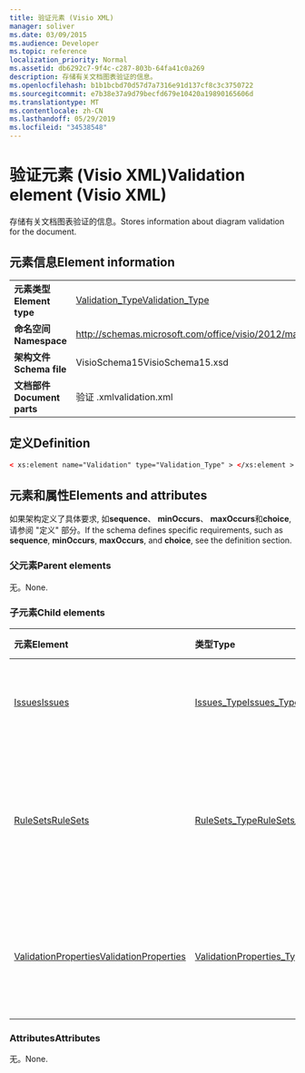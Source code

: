 ```yaml
---
title: 验证元素 (Visio XML)
manager: soliver
ms.date: 03/09/2015
ms.audience: Developer
ms.topic: reference
localization_priority: Normal
ms.assetid: db6292c7-9f4c-c287-803b-64fa41c0a269
description: 存储有关文档图表验证的信息。
ms.openlocfilehash: b1b1bcbd70d57d7a7316e91d137cf8c3c3750722
ms.sourcegitcommit: e7b38e37a9d79becfd679e10420a19890165606d
ms.translationtype: MT
ms.contentlocale: zh-CN
ms.lasthandoff: 05/29/2019
ms.locfileid: "34538548"
---
```

# <a name="validation-element-visio-xml"></a><span data-ttu-id="c4186-103">验证元素 (Visio XML)</span><span class="sxs-lookup"><span data-stu-id="c4186-103">Validation element (Visio XML)</span></span>

<span data-ttu-id="c4186-104">存储有关文档图表验证的信息。</span><span class="sxs-lookup"><span data-stu-id="c4186-104">Stores information about diagram validation for the document.</span></span>
  
## <a name="element-information"></a><span data-ttu-id="c4186-105">元素信息</span><span class="sxs-lookup"><span data-stu-id="c4186-105">Element information</span></span>

|||
|:-----|:-----|
|<span data-ttu-id="c4186-106">**元素类型**</span><span class="sxs-lookup"><span data-stu-id="c4186-106">**Element type**</span></span> <br/> |[<span data-ttu-id="c4186-107">Validation_Type</span><span class="sxs-lookup"><span data-stu-id="c4186-107">Validation_Type</span></span>](validation_type-complextypevisio-xml.md) <br/> |
|<span data-ttu-id="c4186-108">**命名空间**</span><span class="sxs-lookup"><span data-stu-id="c4186-108">**Namespace**</span></span> <br/> |http://schemas.microsoft.com/office/visio/2012/main  <br/> |
|<span data-ttu-id="c4186-109">**架构文件**</span><span class="sxs-lookup"><span data-stu-id="c4186-109">**Schema file**</span></span> <br/> |<span data-ttu-id="c4186-110">VisioSchema15</span><span class="sxs-lookup"><span data-stu-id="c4186-110">VisioSchema15.xsd</span></span>  <br/> |
|<span data-ttu-id="c4186-111">**文档部件**</span><span class="sxs-lookup"><span data-stu-id="c4186-111">**Document parts**</span></span> <br/> |<span data-ttu-id="c4186-112">验证 .xml</span><span class="sxs-lookup"><span data-stu-id="c4186-112">validation.xml</span></span>  <br/> |
   
## <a name="definition"></a><span data-ttu-id="c4186-113">定义</span><span class="sxs-lookup"><span data-stu-id="c4186-113">Definition</span></span>

```XML
< xs:element name="Validation" type="Validation_Type" > </xs:element >
```

## <a name="elements-and-attributes"></a><span data-ttu-id="c4186-114">元素和属性</span><span class="sxs-lookup"><span data-stu-id="c4186-114">Elements and attributes</span></span>

<span data-ttu-id="c4186-115">如果架构定义了具体要求, 如**sequence**、 **minOccurs**、 **maxOccurs**和**choice**, 请参阅 "定义" 部分。</span><span class="sxs-lookup"><span data-stu-id="c4186-115">If the schema defines specific requirements, such as **sequence**, **minOccurs**, **maxOccurs**, and **choice**, see the definition section.</span></span> 
  
### <a name="parent-elements"></a><span data-ttu-id="c4186-116">父元素</span><span class="sxs-lookup"><span data-stu-id="c4186-116">Parent elements</span></span>

<span data-ttu-id="c4186-117">无。</span><span class="sxs-lookup"><span data-stu-id="c4186-117">None.</span></span>
  
### <a name="child-elements"></a><span data-ttu-id="c4186-118">子元素</span><span class="sxs-lookup"><span data-stu-id="c4186-118">Child elements</span></span>

|<span data-ttu-id="c4186-119">**元素**</span><span class="sxs-lookup"><span data-stu-id="c4186-119">**Element**</span></span>|<span data-ttu-id="c4186-120">**类型**</span><span class="sxs-lookup"><span data-stu-id="c4186-120">**Type**</span></span>|<span data-ttu-id="c4186-121">**说明**</span><span class="sxs-lookup"><span data-stu-id="c4186-121">**Description**</span></span>|
|:-----|:-----|:-----|
|[<span data-ttu-id="c4186-122">Issues</span><span class="sxs-lookup"><span data-stu-id="c4186-122">Issues</span></span>](issues-element-validation_type-complextypevisio-xml.md) <br/> |[<span data-ttu-id="c4186-123">Issues_Type</span><span class="sxs-lookup"><span data-stu-id="c4186-123">Issues_Type</span></span>](issues_type-complextypevisio-xml.md) <br/> |<span data-ttu-id="c4186-124">包含文档的所有**问题**元素。</span><span class="sxs-lookup"><span data-stu-id="c4186-124">Contains all the **Issue** elements for the document.</span></span>  <br/> |
|[<span data-ttu-id="c4186-125">RuleSets</span><span class="sxs-lookup"><span data-stu-id="c4186-125">RuleSets</span></span>](rulesets-element-validation_type-complextypevisio-xml.md) <br/> |[<span data-ttu-id="c4186-126">RuleSets_Type</span><span class="sxs-lookup"><span data-stu-id="c4186-126">RuleSets_Type</span></span>](rulesets_type-complextypevisio-xml.md) <br/> |<span data-ttu-id="c4186-127">为文档中的每个有效性规则集包含一个**规则集**元素。</span><span class="sxs-lookup"><span data-stu-id="c4186-127">Includes a **RuleSet** element for each validation rule set in the document.</span></span>  <br/> |
|[<span data-ttu-id="c4186-128">ValidationProperties</span><span class="sxs-lookup"><span data-stu-id="c4186-128">ValidationProperties</span></span>](validationproperties-element-validation_type-complextypevisio-xml.md) <br/> |[<span data-ttu-id="c4186-129">ValidationProperties_Type</span><span class="sxs-lookup"><span data-stu-id="c4186-129">ValidationProperties_Type</span></span>](validationproperties_type-complextypevisio-xml.md) <br/> |<span data-ttu-id="c4186-130">封装与文档的验证相关的属性。</span><span class="sxs-lookup"><span data-stu-id="c4186-130">Encapsulates the properties that are related to the document's validation.</span></span>  <br/> |
   
### <a name="attributes"></a><span data-ttu-id="c4186-131">Attributes</span><span class="sxs-lookup"><span data-stu-id="c4186-131">Attributes</span></span>

<span data-ttu-id="c4186-132">无。</span><span class="sxs-lookup"><span data-stu-id="c4186-132">None.</span></span>
  

